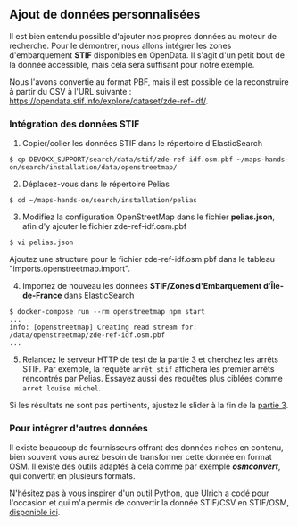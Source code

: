 ## Ajout de données personnalisées
Il est bien entendu possible d'ajouter nos propres données au moteur de recherche. Pour le démontrer, nous allons intégrer les zones d'embarquement __STIF__ disponibles en OpenData. Il s'agit d'un petit bout de la donnée accessible, mais cela sera suffisant pour notre exemple.

Nous l'avons convertie au format PBF, mais il est possible de la reconstruire à partir du CSV à l'URL suivante : https://opendata.stif.info/explore/dataset/zde-ref-idf/.

### Intégration des données STIF
1. Copier/coller les données STIF dans le répertoire d'ElasticSearch
```
$ cp DEVOXX_SUPPORT/search/data/stif/zde-ref-idf.osm.pbf ~/maps-hands-on/search/installation/data/openstreetmap/
```
2. Déplacez-vous dans le répertoire Pelias
```
$ cd ~/maps-hands-on/search/installation/pelias
```
3. Modifiez la configuration OpenStreetMap dans le fichier __pelias.json__, afin d'y ajouter le fichier zde-ref-idf.osm.pbf
```
$ vi pelias.json
```
Ajoutez une structure pour le fichier zde-ref-idf.osm.pbf dans le tableau "imports.openstreetmap.import".

4. Importez de nouveau les données __STIF/Zones d'Embarquement d'Île-de-France__ dans ElasticSearch
```
$ docker-compose run --rm openstreetmap npm start
...
info: [openstreetmap] Creating read stream for: /data/openstreetmap/zde-ref-idf.osm.pbf
...
```
5. Relancez le serveur HTTP de test de la partie 3 et cherchez les arrêts STIF. Par exemple, la requête `arrêt stif` affichera les premier arrêts rencontrés par Pelias. Essayez aussi des requêtes plus ciblées comme `arret louise michel`.

Si les résultats ne sont pas pertinents, ajustez le slider à la fin de la [partie 3](../part3).

### Pour intégrer d'autres données
Il existe beaucoup de fournisseurs offrant des données riches en contenu, bien souvent vous aurez besoin de transformer cette donnée en format OSM. Il existe des outils adaptés à cela comme par exemple ___osmconvert___, qui convertit en plusieurs formats.

N'hésitez pas à vous inspirer d'un outil Python, que Ulrich a codé pour l'occasion et qui m'a permis de convertir la donnée STIF/CSV en STIF/OSM, [disponible ici](https://github.com/ulrich/osm-stif_to_osm).
